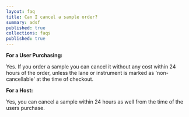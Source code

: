 ```yaml
---
layout: faq
title: Can I cancel a sample order?
summary: adsf
published: true
collections: faqs
published: true
---
```


__For a User Purchasing:__

Yes. If you order a sample you can cancel it without
any cost within 24 hours of the order, unless the
lane or instrument is marked as 'non-cancellable'
at the time of checkout.

__For a Host:__

Yes, you can cancel a sample within 24 hours as well
from the time of the users purchase.

